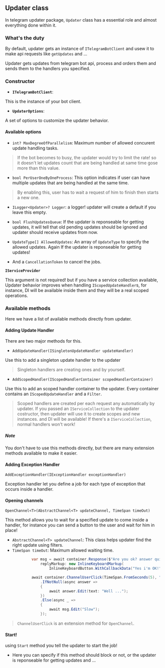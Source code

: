 ## Updater class
In telegram updater package, `Updater` class has a essential role and almost everything done within it.

### What's the duty
By default, updater gets an instance of `ITelegramBotClient` and usew it to make api requests like `getUpdates` and ...

Updater gets updates from telegram bot api, process and orders them and sends them to the handlers you specified.

### Constructor
- **`ITelegramBotClient`**: 

This is the instance of your bot client.

- **`UpdaterOptions`**:

 A set of options to customize the updater behavior.

#### Available options 
- `int? MaxDegreeOfParallelism`:  Maximum number of allowed concurent update handling tasks. 
> If the bot becomes to busy, the updater would try to limit the rate! so it doesn't let updates count that are being handled at same time gose more than this value.

- `bool PerUserOneByOneProcess`: This option indicates if user can have multiple updates that are being handled at the same time.
> By enabling this, user has to wait a request of him to finish then starts a new one.

- `ILogger<Updater>? Logger`: a logger! updater will create a default if you leave this empty.

- `bool FlushUpdatesQueue`: If the updater is reponseable for getting updates, it will tell that old pending updates should be ignored and updater should receive updates from now.

- `UpdateType[] AllowedUpdates`: An array of `UpdateType` to specify the allowed updates. Again If the updater is reponseable for getting updates!

- And a `CancellationToken` to cancel the jobs.

**`IServiceProvider`**

This argument is not required! but if you have a service collection available, Updater behavior improves when handling `IScopedUpdateHandler`s, for instance, DI will be available inside them and they will be a real scoped operations.

### Available methods

Here we have a list of available methods directly from updater.

#### Adding Update Handler
There are two major methods for this.

- `AddUpdateHandler(ISingletonUpdateHandler updateHandler)`

Use this to add a singleton update handler to the updater

> Singleton handlers are creating ones and by yourself.

- `AddScopedHandler(IScopedHandlerContainer scopedHandlerContainer)`

Use this to add an scoped handler container to the updater. Every container contains an `IScopedUpdateHandler` and a `Filter`.

> Scoped handlers are created per each request any automatically by updater.
> If you passed an `IServiceCollection` to the updater costructor, then updater will use it to create scopes and new instances. and DI will be available!
> If there's a `IServiceCollection`, normal handlers won't work!

##### Note
You don't have to use this methods directly, but there are many extension methods available to make it easier.

#### Adding Exception Handler

`AddExceptionHandler(IExceptionHandler exceptionHandler)`

Exception handler let you define a job for each type of exception that occurs inside a handler.

#### Opening channels

`OpenChannel<T>(AbstractChannel<T> updateChannel, TimeSpan timeOut)`

This method allows you to wait for a specified update to come inside a handler, for instance you can send a button to the user and wait for him in place!

- `AbstractChannel<T> updateChannel`: This class helps updater find the right update using filters.
- `TimeSpan timeOut`: Maximum allowed waiting time.

```csharp
            var msg = await container.Response($"Are you ok? answer quick!",
                replyMarkup: new InlineKeyboardMarkup(
                    InlineKeyboardButton.WithCallbackData("Yes i'm OK!", "ok")));

            await container.ChannelUserClick(TimeSpan.FromSeconds(5), "ok")
                .IfNotNull(async answer =>
                {
                    await answer.Edit(text: "Well ...");
                })
                .Else(async _ =>
                {
                    await msg.Edit("Slow");
                });
```

> `ChannelUserClick` is an extension method for `OpenChannel`.

#### Start!

using `Start` method you tell the updater to start the job!

- Here you can specify if this method should block or not, or the updater is reponseable for getting updates and ...
